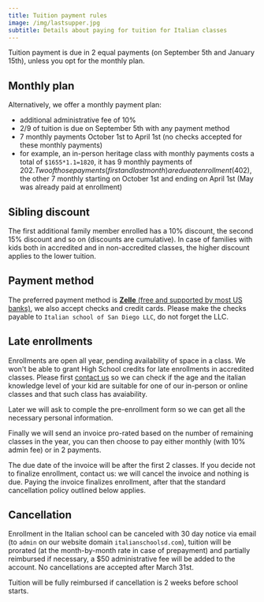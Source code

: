 ```yaml
---
title: Tuition payment rules
image: /img/lastsupper.jpg
subtitle: Details about paying for tuition for Italian classes
---
```


Tuition payment is due in 2 equal payments (on September 5th and January 15th), unless you opt for the monthly plan.

## Monthly plan

Alternatively, we offer a monthly payment plan:

* additional administrative fee of 10%
* 2/9 of tuition is due on September 5th with any payment method
* 7 monthly payments October 1st to April 1st (no checks accepted for these monthly payments)
* for example, an in-person heritage class with monthly payments costs a total of `$1655*1.1=1820`, it has 9 monthly payments of $202. Two of those payments (first and last month) are due at enrollment ($402), the other 7 monthly starting on October 1st and ending on April 1st (May was already paid at enrollment)

## Sibling discount

The first additional family member enrolled has a 10% discount, the second 15% discount and so on (discounts are cumulative).
In case of families with kids both in accredited and in non-accredited classes, the higher discount applies to the lower tuition.

## Payment method

The preferred payment method is [**Zelle** (free and supported by most US banks)](https://www.zellepay.com/get-started), we also accept checks and credit cards.
Please make the checks payable to `Italian school of San Diego LLC`, do not forget the LLC.

## Late enrollments

Enrollments are open all year, pending availability of space in a class. We won't be able to grant High School credits for late enrollments in accredited classes.
Please first [contact us](/contact) so we can check if the age and the italian knowledge level of your kid are suitable for one of our in-person or online classes and that such class has avaiability.

Later we will ask to comple the pre-enrollment form so we can get all the necessary personal information.

Finally we will send an invoice pro-rated based on the number of remaining classes in the year, you can then choose to pay either monthly (with 10% admin fee) or in 2 payments.

The due date of the invoice will be after the first 2 classes. If you decide not to finalize enrollment, contact us: we will cancel the invoice and nothing is due. Paying the invoice finalizes enrollment, after that the standard cancellation policy outlined below applies.

## Cancellation

Enrollment in the Italian school can be canceled with 30 day notice via email (to `admin` on our website domain `italianschoolsd.com`), tuition will be prorated (at the month-by-month rate in case of prepayment) and partially reimbursed if necessary, a $50 administrative fee will be added to the account. No cancellations are accepted after March 31st.

Tuition will be fully reimbursed if cancellation is 2 weeks before school starts.
